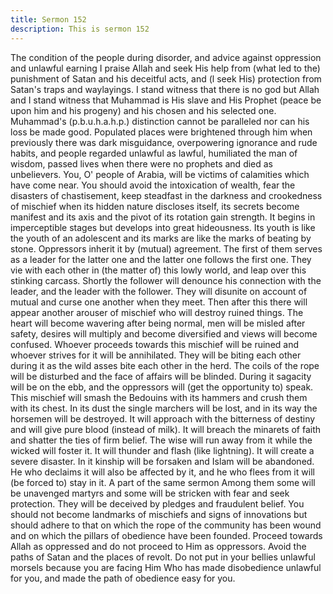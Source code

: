 ```yaml
---
title: Sermon 152
description: This is sermon 152
---
```


The condition of the people during disorder, and advice against
oppression and unlawful earning
I praise Allah and seek His help from (what led to the) punishment of Satan and his deceitful
acts, and (l seek His) protection from Satan's traps and waylayings. I stand witness that there
is no god but Allah and I stand witness that Muhammad is His slave and His Prophet (peace
be upon him and his progeny) and his chosen and his selected one.
Muhammad's (p.b.u.h.a.h.p.) distinction cannot be paralleled nor can his loss be made good.
Populated places were brightened through him when previously there was dark misguidance,
overpowering ignorance and rude habits, and people regarded unlawful as lawful, humiliated
the man of wisdom, passed lives when there were no prophets and died as unbelievers.
You, O' people of Arabia, will be victims of calamities which have come near. You should
avoid the intoxication of wealth, fear the disasters of chastisement, keep steadfast in the
darkness and crookedness of mischief when its hidden nature discloses itself, its secrets
become manifest and its axis and the pivot of its rotation gain strength.
It begins in imperceptible stages but develops into great hideousness. Its youth is like the
youth of an adolescent and its marks are like the marks of beating by stone.
Oppressors inherit it by (mutual) agreement. The first of them serves as a leader for the latter
one and the latter one follows the first one. They vie with each other in (the matter of) this
lowly world, and leap over this stinking carcass. Shortly the follower will denounce his
connection with the leader, and the leader with the follower.
They will disunite on account of mutual and curse one another when they meet. Then after
this there will appear another arouser of mischief who will destroy ruined things. The heart
will become wavering after being normal, men will be misled after safety, desires will
multiply and become diversified and views will become confused.
Whoever proceeds towards this mischief will be ruined and whoever strives for it will be
annihilated. They will be biting each other during it as the wild asses bite each other in the
herd. The coils of the rope will be disturbed and the face of affairs will be blinded. During it
sagacity will be on the ebb, and the oppressors will (get the opportunity to) speak. This
mischief will smash the Bedouins with its hammers and crush them with its chest.
In its dust the single marchers will be lost, and in its way the horsemen will be destroyed. It
will approach with the bitterness of destiny and will give pure blood (instead of milk).
It will breach the minarets of faith and shatter the ties of firm belief. The wise will run away
from it while the wicked will foster it. It will thunder and flash (like lightning). It will create a
severe disaster. In it kinship will be forsaken and Islam will be abandoned. He who declaims
it will also be affected by it, and he who flees from it will (be forced to) stay in it.
A part of the same sermon
Among them some will be unavenged martyrs and some will be stricken with fear and seek
protection. They will be deceived by pledges and fraudulent belief. You should not become
landmarks of mischiefs and signs of innovations but should adhere to that on which the rope
of the community has been wound and on which the pillars of obedience have been founded.
Proceed towards Allah as oppressed and do not proceed to Him as oppressors.
Avoid the paths of Satan and the places of revolt. Do not put in your bellies unlawful morsels
because you are facing Him Who has made disobedience unlawful for you, and made the path
of obedience easy for you.